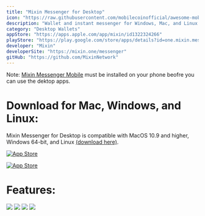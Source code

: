 ```yaml
---
title: "Mixin Messenger for Desktop"
icon: "https://raw.githubusercontent.com/mobilecoinofficial/awesome-mobilecoin/main/directory/0001_Mixin/mixin.png"
description: "Wallet and instant messenger for Windows, Mac, and Linux."
category: "Desktop Wallets"
appStore: "https://apps.apple.com/app/mixin/id1322324266"
playStore: "https://play.google.com/store/apps/details?id=one.mixin.messenger"
developer: "Mixin"
developerSite: "https://mixin.one/messenger"
gitHub: "https://github.com/MixinNetwork"
---
```

Note: [Mixin Messenger Mobile](https://mobilecoin.com/ecosystem/mixin) must be installed on your phone beofre you can use the dektop apps.

# Download for Mac, Windows, and Linux:
Mixin Messenger for Desktop is compatible with MacOS 10.9 and higher, Windows 64-bit, and Linux [(download here)](https://github.com/MixinNetwork/desktop-app#download).

[![App Store](https://mixin.one/assets/2da903aaa1ca763e60f0029a2eb2fc92.png)](https://newbie.zeromesh.net/mixin-mac.dmg)

[![App Store](https://mixin.one/assets/b6eff8b033af7cbb802454e544d332cc.png)](https://newbie.zeromesh.net/mixin-windows.exe)

# Features:

![](https://raw.githubusercontent.com/mobilecoinofficial/awesome-mobilecoin/main/directory/images/mixin1.png)
![](https://raw.githubusercontent.com/mobilecoinofficial/awesome-mobilecoin/main/directory/images/mixin2.png)
![](https://raw.githubusercontent.com/mobilecoinofficial/awesome-mobilecoin/main/directory/images/mixin3.png)
![](https://raw.githubusercontent.com/mobilecoinofficial/awesome-mobilecoin/main/directory/images/mixin4.png)
